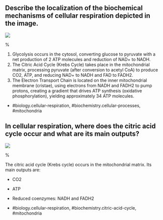 ## Describe the localization of the biochemical mechanisms of cellular respiration depicted in the image.

![](https://cdn.mathpix.com/cropped/2024_07_05_37717ab6223efe3aaa16g-1.jpg?height=745&width=1104&top_left_y=206&top_left_x=210)

%

1. Glycolysis occurs in the cytosol, converting glucose to pyruvate with a net production of 2 ATP molecules and reduction of NAD+ to NADH.
2. The Citric Acid Cycle (Krebs Cycle) takes place in the mitochondrial matrix, processing pyruvate (after conversion to acetyl CoA) to produce CO2, ATP, and reducing NAD+ to NADH and FAD to FADH2.
3. The Electron Transport Chain is located on the inner mitochondrial membrane (cristae), using electrons from NADH and FADH2 to pump protons, creating a gradient that drives ATP synthesis (oxidative phosphorylation), yielding approximately 34 ATP molecules.

- #biology.cellular-respiration, #biochemistry.cellular-processes, #mitochondria

## In cellular respiration, where does the citric acid cycle occur and what are its main outputs?

![](https://cdn.mathpix.com/cropped/2024_07_05_37717ab6223efe3aaa16g-1.jpg?height=745&width=1104&top_left_y=206&top_left_x=210)

%

The citric acid cycle (Krebs cycle) occurs in the mitochondrial matrix. Its main outputs are:
- CO2
- ATP
- Reduced coenzymes: NADH and FADH2

- #biology.cellular-respiration, #biochemistry.citric-acid-cycle, #mitochondria